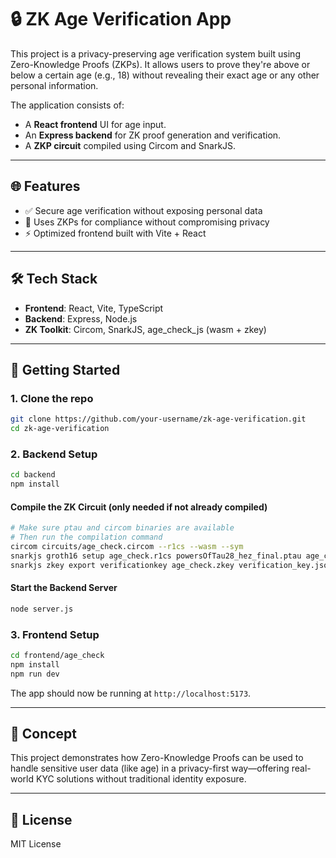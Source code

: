 # 🔒 ZK Age Verification App

This project is a privacy-preserving age verification system built using Zero-Knowledge Proofs (ZKPs). It allows users to prove they're above or below a certain age (e.g., 18) without revealing their exact age or any other personal information.

The application consists of:

* A **React frontend** UI for age input.
* An **Express backend** for ZK proof generation and verification.
* A **ZKP circuit** compiled using Circom and SnarkJS.

---

## 🌐 Features

* ✅ Secure age verification without exposing personal data
* 🧠 Uses ZKPs for compliance without compromising privacy
* ⚡️ Optimized frontend built with Vite + React

---

## 🛠️ Tech Stack

* **Frontend**: React, Vite, TypeScript
* **Backend**: Express, Node.js
* **ZK Toolkit**: Circom, SnarkJS, age\_check\_js (wasm + zkey)

---

## 🚀 Getting Started

### 1. Clone the repo

```bash
git clone https://github.com/your-username/zk-age-verification.git
cd zk-age-verification
```

### 2. Backend Setup

```bash
cd backend
npm install
```

#### Compile the ZK Circuit (only needed if not already compiled)

```bash
# Make sure ptau and circom binaries are available
# Then run the compilation command 
circom circuits/age_check.circom --r1cs --wasm --sym
snarkjs groth16 setup age_check.r1cs powersOfTau28_hez_final.ptau age_check.zkey
snarkjs zkey export verificationkey age_check.zkey verification_key.json
```

#### Start the Backend Server

```bash
node server.js
```

### 3. Frontend Setup

```bash
cd frontend/age_check
npm install
npm run dev
```

The app should now be running at `http://localhost:5173`.

---

## 🧠 Concept

This project demonstrates how Zero-Knowledge Proofs can be used to handle sensitive user data (like age) in a privacy-first way—offering real-world KYC solutions without traditional identity exposure.

---

## 📄 License

MIT License
